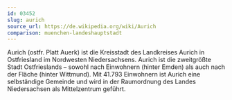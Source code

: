 ```yaml
---
id: 03452
slug: aurich
source_url: https://de.wikipedia.org/wiki/Aurich
comparison: muenchen-landeshauptstadt
---
```


Aurich (ostfr. Platt Auerk) ist die Kreisstadt des Landkreises Aurich in Ostfriesland im Nordwesten Niedersachsens. Aurich ist die zweitgrößte Stadt Ostfrieslands – sowohl nach Einwohnern (hinter Emden) als auch nach der Fläche (hinter Wittmund). Mit 41.793 Einwohnern ist Aurich eine selbständige Gemeinde und wird in der Raumordnung des Landes Niedersachsen als Mittelzentrum geführt.
